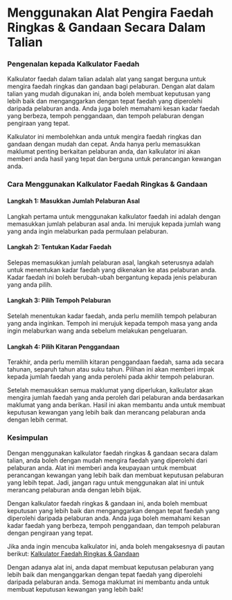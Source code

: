 Menggunakan Alat Pengira Faedah Ringkas &amp; Gandaan Secara Dalam Talian
=========================================================================

### Pengenalan kepada Kalkulator Faedah

Kalkulator faedah dalam talian adalah alat yang sangat berguna untuk mengira faedah ringkas dan gandaan bagi pelaburan. Dengan alat dalam talian yang mudah digunakan ini, anda boleh membuat keputusan yang lebih baik dan menganggarkan dengan tepat faedah yang diperolehi daripada pelaburan anda. Anda juga boleh memahami kesan kadar faedah yang berbeza, tempoh penggandaan, dan tempoh pelaburan dengan pengiraan yang tepat.

Kalkulator ini membolehkan anda untuk mengira faedah ringkas dan gandaan dengan mudah dan cepat. Anda hanya perlu memasukkan maklumat penting berkaitan pelaburan anda, dan kalkulator ini akan memberi anda hasil yang tepat dan berguna untuk perancangan kewangan anda.

### Cara Menggunakan Kalkulator Faedah Ringkas &amp; Gandaan

#### Langkah 1: Masukkan Jumlah Pelaburan Asal

Langkah pertama untuk menggunakan kalkulator faedah ini adalah dengan memasukkan jumlah pelaburan asal anda. Ini merujuk kepada jumlah wang yang anda ingin melaburkan pada permulaan pelaburan.

#### Langkah 2: Tentukan Kadar Faedah

Selepas memasukkan jumlah pelaburan asal, langkah seterusnya adalah untuk menentukan kadar faedah yang dikenakan ke atas pelaburan anda. Kadar faedah ini boleh berubah-ubah bergantung kepada jenis pelaburan yang anda pilih.

#### Langkah 3: Pilih Tempoh Pelaburan

Setelah menentukan kadar faedah, anda perlu memilih tempoh pelaburan yang anda inginkan. Tempoh ini merujuk kepada tempoh masa yang anda ingin melaburkan wang anda sebelum melakukan pengeluaran.

#### Langkah 4: Pilih Kitaran Penggandaan

Terakhir, anda perlu memilih kitaran penggandaan faedah, sama ada secara tahunan, separuh tahun atau suku tahun. Pilihan ini akan memberi impak kepada jumlah faedah yang anda perolehi pada akhir tempoh pelaburan.

Setelah memasukkan semua maklumat yang diperlukan, kalkulator akan mengira jumlah faedah yang anda peroleh dari pelaburan anda berdasarkan maklumat yang anda berikan. Hasil ini akan membantu anda untuk membuat keputusan kewangan yang lebih baik dan merancang pelaburan anda dengan lebih cermat.

### Kesimpulan

Dengan menggunakan kalkulator faedah ringkas &amp; gandaan secara dalam talian, anda boleh dengan mudah mengira faedah yang diperolehi dari pelaburan anda. Alat ini memberi anda keupayaan untuk membuat perancangan kewangan yang lebih baik dan membuat keputusan pelaburan yang lebih tepat. Jadi, jangan ragu untuk menggunakan alat ini untuk merancang pelaburan anda dengan lebih bijak.

Dengan kalkulator faedah ringkas &amp; gandaan ini, anda boleh membuat keputusan yang lebih baik dan menganggarkan dengan tepat faedah yang diperolehi daripada pelaburan anda. Anda juga boleh memahami kesan kadar faedah yang berbeza, tempoh penggandaan, dan tempoh pelaburan dengan pengiraan yang tepat.

Jika anda ingin mencuba kalkulator ini, anda boleh mengaksesnya di pautan berikut: [Kalkulator Faedah Ringkas &amp; Gandaan](https://www.onlinecalculatorsfree.com/ms/financial/simple-compound-interest-calculator.html)

Dengan adanya alat ini, anda dapat membuat keputusan pelaburan yang lebih baik dan menganggarkan dengan tepat faedah yang diperolehi daripada pelaburan anda. Semoga maklumat ini membantu anda untuk membuat keputusan kewangan yang lebih baik!